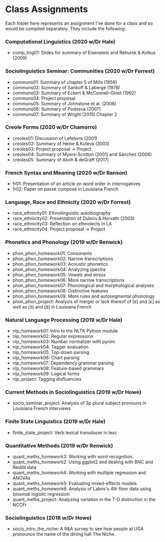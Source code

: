 # Class Assignments

Each folder here represents an assignment I've done for a class and so would be compiled separately. They include the following:

### Computational Linguistics (2020 w/Dr Hale)
* comp_ling01: Slides for summary of Eisenstein and Rehurek \& Kolkus (2009)

### Sociolinguistics Seminar: Communities (2020 w/Dr Forrest)
* communs01: Summary of chapter 5 of Mills (1959)
* communs02: Summary of Sankoff \& Laberge (1978)
* communs03: Summary of Eckert \& McConnell-Ginet (1992)
* communs04: Project proposal
* communs05: Summary of Johnstone et al. (2006)
* communs06: Summary of Podesva (2007)
* communs07: Summary of Wright (2015) Chapter 2

### Creole Forms (2020 w/Dr Chamorro)
* creoles01: Discussion of Lefebvre (2001)
* creoles02: Summary of Heine \& Kuteva (2003)
* creoles03: Project proposal -> Project
* creoles04: Summary of Myers-Scotton (2001) and Sánchez (2006)
* creoles05: Summary of Aboh \& deGraff (2017)

### French Syntax and Meaning (2020 w/Dr Ranson)
* fr01: Presentation of an article on word order in interrogatives
* fr02: Paper on passé composé in Louisiana French

### Language, Race and Ethnicity (2020 w/Dr Forrest)
* race_ethnicity01: Ethnolinguistic autobiography
* race_ethnicity02: Presentation of Dubois \& Horvath (2003)
* race_ethnicity03: Reflection on ethnolects in LA
* race_ethnicity04: Project proposal -> Project

### Phonetics and Phonology (2019 w/Dr Renwick)
* phon_phon_homework01: Consonants
* phon_phon_homework02: Narrow transcriptions
* phon_phon_homework03: Acoustic phonetics
* phon_phon_homework04: Analyzing spectra
* phon_phon_homework05: Vowels and stress
* phon_phon_homework06: More narrow transcriptions
* phon_phon_homework07: Phonological and morphological analyses
* phon_phon_homework08: Distinctive features
* phon_phon_homework09: More rules and autosegmental phonology
* phon_phon_project: Analysis of merger or lack thereof of [e] and [ɛ] as well as [ɔ̃] and [ɑ̃] in Louisiana French

### Natural Language Processing (2019 w/Dr Hale)
* nlp_homework01: Intro to the NLTK Python module
* nlp_homework02: Regular expressions
* nlp_homework03: Number normalizer with pynini
* nlp_homework04: Tagger evaluation
* nlp_homework05: Top-down parsing
* nlp_homework06: Chart parsing
* nlp_homework07: Dependency grammar parsing
* nlp_homework08: Feature-based grammars
* nlp_homework09: Logical forms
* nlp_project: Tagging disfluencies

### Current Methods in Sociolinguistics (2019 w/Dr Howe)
* socio_seminar_project: Analysis of 3p plural subject pronouns in Louisiana French interviews

### Finite State Linguistics (2019 w/Dr Hale)
* finite_state_project: Verb lexical transducer in lexc

### Quantitative Methods (2019 w/Dr Renwick)
* quant_meths_homework3: Working with word recognition.
* quant_meths_homework2: Using ggplot2 and dealing with BNC and Reddit data
* quant_meths_homework4: Working with multiple regression and ANOVAs
* quant_meths_homework5: Evaluating mixed-effects models
* quant_meths_homework6: Analysis of Labov's 4th floor data using binomial logistic regression
* quant_meths_project: Analyzing variation in the T-D distinction in the NCCFr

### Sociolinguistics (2018 w/Dr Howe)
* socio_intro_the_niche: A R\&A survey to see how people at UGA pronounce the name of the dining hall The Niche.
